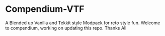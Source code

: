 # Compendium-VTF
A Blended up Vanilla and Tekkit style Modpack for reto style fun.
Welcome to compendium, working on updating this repo. Thanks All
